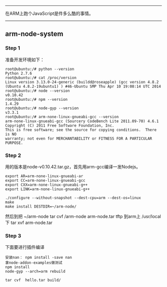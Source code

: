 
*****

在ARM上跑个JavaScript是件多么酷的事情。

*****

## arm-node-system

### Step 1
准备开发环境如下：

```
root@ubuntu:/# python --version
Python 2.7.6
root@ubuntu:/# cat /proc/version
Linux version 3.13.0-24-generic (buildd@roseapple) (gcc version 4.8.2 (Ubuntu 4.8.2-19ubuntu1) ) #46-Ubuntu SMP Thu Apr 10 19:08:14 UTC 2014
root@ubuntu:/# node --version
v0.10.42
root@ubuntu:/# npm --version
1.4.29
root@ubuntu:/# node-gyp --version
v3.3.1
root@ubuntu:/# arm-none-linux-gnueabi-gcc --version
arm-none-linux-gnueabi-gcc (Sourcery CodeBench Lite 2011.09-70) 4.6.1
Copyright (C) 2011 Free Software Foundation, Inc.
This is free software; see the source for copying conditions.  There is NO
warranty; not even for MERCHANTABILITY or FITNESS FOR A PARTICULAR PURPOSE.
```

### Step 2
用的版本是node-v0.10.42.tar.gz，首先用arm-gcc编译一发Nodejs。

```
export AR=arm-none-linux-gnueabi-ar
export CC=arm-none-linux-gnueabi-gcc
export CXX=arm-none-linux-gnueabi-g++
export LINK=arm-none-linux-gnueabi-g++

./configure --without-snapshot --dest-cpu=arm --dest-os=linux
make
make install DESTDIR=~/arm-node/
```
然后到把 ~/arm-node 
tar cvf /arm-node arm-node.tar
tftp 到arm上 /usr/local 下
tar xvf arm-node.tar
  
### Step 3
下面要进行插件编译
```
安装nan： npm install -save nan
拿node-addon-examples做测试
npm install
node-gyp --arch=arm rebuild

tar cvf  hello.tar build/

```